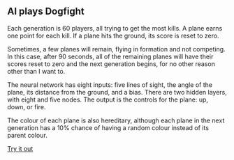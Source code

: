 ## AI plays Dogfight

Each generation is 60 players, all trying to get the most kills. A plane earns one point for each kill. If a plane hits the ground, its score is reset to zero.

Sometimes, a few planes will remain, flying in formation and not competing. In this case, after 90 seconds, all of the remaining planes will have their scores reset to zero and the next generation begins, for no other reason other than I want to.

The neural network has eight inputs: five lines of sight, the angle of the plane, its distance from the ground, and a bias. There are two hidden layers, with eight and five nodes. The output is the controls for the plane: up, down, or fire.

The colour of each plane is also hereditary, although each plane in the next generation has a 10% chance of having a random colour instead of its parent colour.

[Try it out](https://clocks-in-a-cooler.github.io/ai-plays-dogfight)